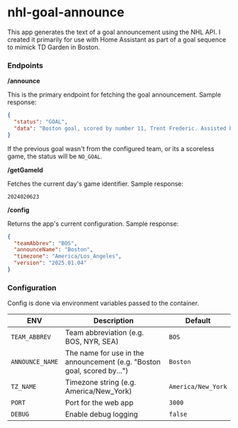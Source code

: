 # nhl-goal-announce

This app generates the text of a goal announcement using the NHL API. I created it primarily for use with Home Assistant as part of a goal sequence to mimick TD Garden in Boston.

### Endpoints

**/announce**

This is the primary endpoint for fetching the goal announcement. Sample response:

```json
{
  "status": "GOAL",
  "data": "Boston goal, scored by number 11, Trent Frederic. Assisted by number 73 Charlie McAvoy. Time of the goal 18:44. Frederic's 6th goal of the season from McAvoy at 18:44."
}
```

If the previous goal wasn't from the configured team, or its a scoreless game, the status will be `NO_GOAL`.

**/getGameId**

Fetches the current day's game identifier. Sample response:

```text
2024020623
```

**/config**

Returns the app's current configuration. Sample response:

```json
{
  "teamAbbrev": "BOS",
  "announceName": "Boston",
  "timezone": "America/Los_Angeles",
  "version": "2025.01.04"
}
```

### Configuration

Config is done via environment variables passed to the container.

| ENV             | Description                                                             | Default            |
| --------------- | ----------------------------------------------------------------------- | ------------------ |
| `TEAM_ABBREV`   | Team abbreviation (e.g. BOS, NYR, SEA)                                  | `BOS`              |
| `ANNOUNCE_NAME` | The name for use in the announcement (e.g. "Boston goal, scored by...") | `Boston`           |
| `TZ_NAME`       | Timezone string (e.g. America/New_York)                                 | `America/New_York` |
| `PORT`          | Port for the web app                                                    | `3000`             |
| `DEBUG`         | Enable debug logging                                                    | `false`            |
